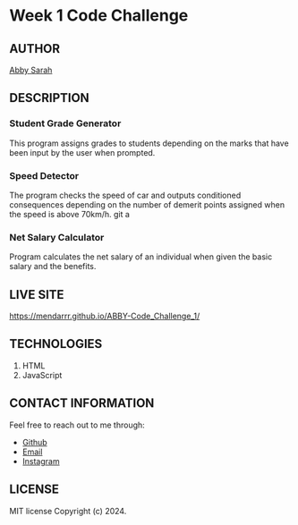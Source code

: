 # Week 1 Code Challenge

## AUTHOR
[Abby Sarah](https://github.com/mendarr)

## DESCRIPTION
### Student Grade Generator
This program assigns grades to students depending on the marks that have been input by the user when prompted.

### Speed Detector
The program checks the speed of car and outputs conditioned consequences depending on the number of demerit points assigned when the speed is above 70km/h.
git a
### Net Salary Calculator
Program calculates the net salary of an individual when given the basic salary and the benefits.

## LIVE SITE
https://mendarrr.github.io/ABBY-Code_Challenge_1/
## TECHNOLOGIES
1. HTML
2. JavaScript

## CONTACT INFORMATION
Feel free to reach out to me through:
 - [Github](https://github.com/mendarr)
 - [Email](https://mail.google.com/mail/sarahabby541@gmail.com)
 - [Instagram](https://instagram.com/men.darr)

## LICENSE
MIT license
Copyright (c) 2024.


